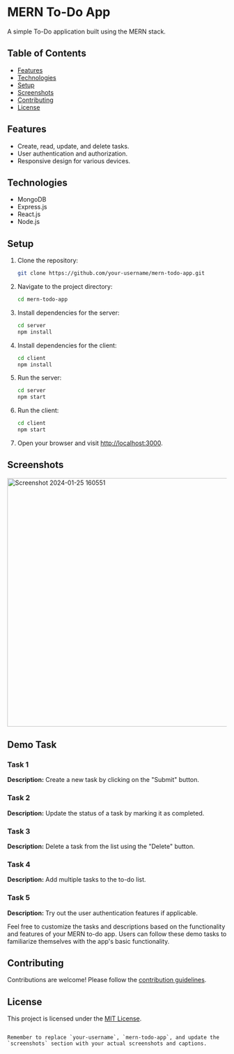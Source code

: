 

# MERN To-Do App

A simple To-Do application built using the MERN stack.

## Table of Contents

- [Features](#features)
- [Technologies](#technologies)
- [Setup](#setup)
- [Screenshots](#screenshots)
- [Contributing](#contributing)
- [License](#license)

## Features

- Create, read, update, and delete tasks.
- User authentication and authorization.
- Responsive design for various devices.

## Technologies

- MongoDB
- Express.js
- React.js
- Node.js

## Setup

1. Clone the repository:

   ```bash
   git clone https://github.com/your-username/mern-todo-app.git
   ```

2. Navigate to the project directory:

   ```bash
   cd mern-todo-app
   ```

3. Install dependencies for the server:

   ```bash
   cd server
   npm install
   ```

4. Install dependencies for the client:

   ```bash
   cd client
   npm install
   ```

5. Run the server:

   ```bash
   cd server
   npm start
   ```

6. Run the client:

   ```bash
   cd client
   npm start
   ```

7. Open your browser and visit [http://localhost:3000](http://localhost:3000).

## Screenshots

<!-- Add your screenshots here with appropriate captions -->


<img width="570" alt="Screenshot 2024-01-25 160551" src="https://github.com/sahilburman995/TodoMern/assets/121087527/f20c686d-c547-4a7d-8fe1-dd4b9e81d8fe">

## Demo Task

### Task 1
**Description:** Create a new task by clicking on the "Submit" button.

### Task 2
**Description:** Update the status of a task by marking it as completed.

### Task 3
**Description:** Delete a task from the list using the "Delete" button.

### Task 4
**Description:** Add multiple tasks to the to-do list.

### Task 5
**Description:** Try out the user authentication features if applicable.

Feel free to customize the tasks and descriptions based on the functionality and features of your MERN to-do app. Users can follow these demo tasks to familiarize themselves with the app's basic functionality.


## Contributing

Contributions are welcome! Please follow the [contribution guidelines](CONTRIBUTING.md).

## License

This project is licensed under the [MIT License](LICENSE).
```

Remember to replace `your-username`, `mern-todo-app`, and update the `screenshots` section with your actual screenshots and captions.
